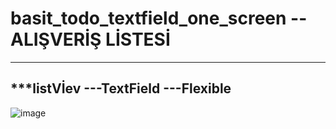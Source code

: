 # basit_todo_textfield_one_screen -- ALIŞVERİŞ LİSTESİ
-------------------------------------------------------------
***listVİev
---TextField
---Flexible
------------------------------------------------------------
![image](https://github.com/user-attachments/assets/cd2b7323-f5ca-4f73-9dee-ea7dc1afa850)

